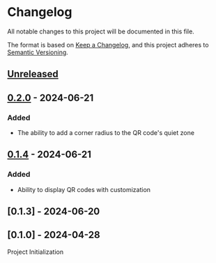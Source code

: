 # Changelog

All notable changes to this project will be documented in this file.

The format is based on [Keep a Changelog](https://keepachangelog.com/en/1.1.0/),
and this project adheres to [Semantic Versioning](https://semver.org/spec/v2.0.0.html).

## [Unreleased]

## [0.2.0] - 2024-06-21

### Added
- The ability to add a corner radius to the QR code's quiet zone

## [0.1.4] - 2024-06-21

### Added

- Ability to display QR codes with customization

## [0.1.3] - 2024-06-20

## [0.1.0] - 2024-04-28

Project Initialization

[unreleased]: https://github.com/afonsograca/react-native-qr-code/compare/0.2.0...HEAD

[0.2.0]: https://github.com/afonsograca/react-native-qr-code/compare/0.1.4...0.2.0
[0.1.4]: https://github.com/afonsograca/react-native-qr-code/compare/0.1.3...0.1.4
